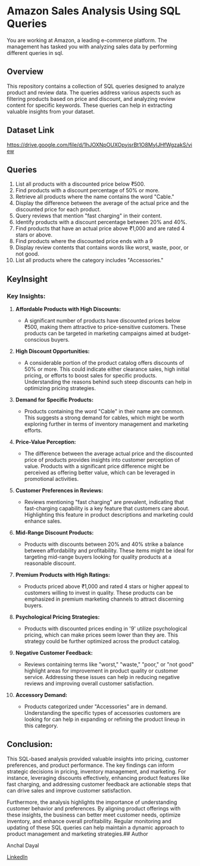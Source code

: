 
#  Amazon Sales Analysis Using SQL Queries
You are working at Amazon, a leading e-commerce platform. The management has tasked you with analyzing sales data by performing different queries in sql. 




## Overview
This repository contains a collection of SQL queries designed to analyze product and review data. The queries address various aspects such as filtering products based on price and discount, and analyzing review content for specific keywords. These queries can help in extracting valuable insights from your dataset.

## Dataset  Link
https://drive.google.com/file/d/1hJOXNpOUXOpyjsrBt1O8MyIJHfWgzakS/view

## Queries
1. List all products with a discounted price below ₹500.
2. Find products with a discount percentage of 50% or more.
3. Retrieve all products where the name contains the word "Cable."
4. Display the difference between the average of the actual price and the discounted price for each product.
5. Query reviews that mention "fast charging" in their content.
6. Identify products with a discount percentage between 20% and 40%.
7. Find products that have an actual price above ₹1,000 and are rated 4 stars or above.
8. Find products where the discounted price ends with a 9
9. Display review contents that contains words like worst, waste, poor, or not good.
10. List all products where the category includes "Accessories."
## KeyInsight
### Key Insights:

1. **Affordable Products with High Discounts:**
   - A significant number of products have discounted prices below ₹500, making them attractive to price-sensitive customers. These products can be targeted in marketing campaigns aimed at budget-conscious buyers.

2. **High Discount Opportunities:**
   - A considerable portion of the product catalog offers discounts of 50% or more. This could indicate either clearance sales, high initial pricing, or efforts to boost sales for specific products. Understanding the reasons behind such steep discounts can help in optimizing pricing strategies.

3. **Demand for Specific Products:**
   - Products containing the word "Cable" in their name are common. This suggests a strong demand for cables, which might be worth exploring further in terms of inventory management and marketing efforts.

4. **Price-Value Perception:**
   - The difference between the average actual price and the discounted price of products provides insights into customer perception of value. Products with a significant price difference might be perceived as offering better value, which can be leveraged in promotional activities.

5. **Customer Preferences in Reviews:**
   - Reviews mentioning "fast charging" are prevalent, indicating that fast-charging capability is a key feature that customers care about. Highlighting this feature in product descriptions and marketing could enhance sales.

6. **Mid-Range Discount Products:**
   - Products with discounts between 20% and 40% strike a balance between affordability and profitability. These items might be ideal for targeting mid-range buyers looking for quality products at a reasonable discount.

7. **Premium Products with High Ratings:**
   - Products priced above ₹1,000 and rated 4 stars or higher appeal to customers willing to invest in quality. These products can be emphasized in premium marketing channels to attract discerning buyers.

8. **Psychological Pricing Strategies:**
   - Products with discounted prices ending in '9' utilize psychological pricing, which can make prices seem lower than they are. This strategy could be further optimized across the product catalog.

9. **Negative Customer Feedback:**
   - Reviews containing terms like "worst," "waste," "poor," or "not good" highlight areas for improvement in product quality or customer service. Addressing these issues can help in reducing negative reviews and improving overall customer satisfaction.

10. **Accessory Demand:**
    - Products categorized under "Accessories" are in demand. Understanding the specific types of accessories customers are looking for can help in expanding or refining the product lineup in this category.

## Conclusion:

This SQL-based analysis provided valuable insights into pricing, customer preferences, and product performance. The key findings can inform strategic decisions in pricing, inventory management, and marketing. For instance, leveraging discounts effectively, enhancing product features like fast charging, and addressing customer feedback are actionable steps that can drive sales and improve customer satisfaction.

Furthermore, the analysis highlights the importance of understanding customer behavior and preferences. By aligning product offerings with these insights, the business can better meet customer needs, optimize inventory, and enhance overall profitability. Regular monitoring and updating of these SQL queries can help maintain a dynamic approach to product management and marketing strategies.## Author

Anchal Dayal 

[LinkedIn](www.linkedin.com/in/anchal-dayal0826)
